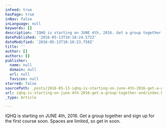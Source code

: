 ```yaml
---
inFeed: true
hasPage: true
inNav: false
inLanguage: null
keywords: []
description: 'IQHQ is starting on JUNE 4th, 2016. Get a group together and sign up for the first course soon. Spaces are limited, so get in soon.'
datePublished: '2016-05-13T10:18:24.572Z'
dateModified: '2016-05-13T10:18:23.750Z'
title: ''
author: []
authors: []
publisher:
  name: null
  domain: null
  url: null
  favicon: null
starred: false
sourcePath: _posts/2016-05-13-iqhq-is-starting-on-june-4th-2016-get-a-group-together-and.md
url: iqhq-is-starting-on-june-4th-2016-get-a-group-together-and/index.html
_type: Article

---
```

IQHQ is starting on JUNE 4th, 2016\. Get a group together and sign up for the first course soon. Spaces are limited, so get in soon.